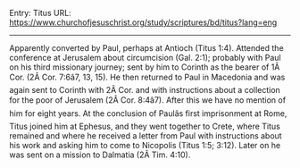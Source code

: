 Entry: Titus
URL: https://www.churchofjesuschrist.org/study/scriptures/bd/titus?lang=eng

---

Apparently converted by Paul, perhaps at Antioch (Titus 1:4). Attended the conference at Jerusalem about circumcision (Gal. 2:1); probably with Paul on his third missionary journey; sent by him to Corinth as the bearer of 1Â Cor. (2Â Cor. 7:6â7, 13, 15). He then returned to Paul in Macedonia and was again sent to Corinth with 2Â Cor. and with instructions about a collection for the poor of Jerusalem (2Â Cor. 8:4â7). After this we have no mention of him for eight years. At the conclusion of Paulâs first imprisonment at Rome, Titus joined him at Ephesus, and they went together to Crete, where Titus remained and where he received a letter from Paul with instructions about his work and asking him to come to Nicopolis (Titus 1:5; 3:12). Later on he was sent on a mission to Dalmatia (2Â Tim. 4:10).
